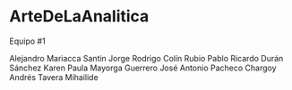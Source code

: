 # ArteDeLaAnalitica
 
Equipo #1

Alejandro Mariacca Santin
Jorge Rodrigo Colín Rubio
Pablo Ricardo Durán Sánchez
Karen Paula Mayorga Guerrero
José Antonio Pacheco Chargoy
Andrés Tavera Mihailide